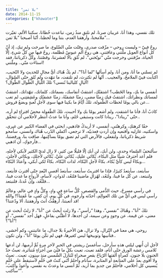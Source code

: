 ```yaml
---
title: "بلا ثمن"
date: 2014-11-15
categories: ["khawater"]
---
```


تلك نفسي، وهذا أنا، غريبان صرنا، لم نلتقِ منذُ زمن، تباعدت خُطانا، سكننا الألم، تغيّرت ملامحنا، وأرهقنا العدم، بتنا وما لَحظنا، أنّنا أصبحنا “بلا ثمن”…


روحٌ فييّ – وليست روحي – مزّقت صدري، وفتّت منّي الضّلوع، ما صرخت ولم تبكِ، إذ أنّ كل أنواع العويل ملّتني وعافتني، هي روحُ ألمٍ عبوسٌ مُظلمة، روحٌ فيها من كلِّ شيءٍ، إلّا الحياة، مزّقتني وخرجت منّي “توبّخني”، لم تلقِ بالًا لعشرتنا، وقصّتنا، وكُلِّ ذكرياتنا، فقد استاءَت منّي.. وملّتني!


لم تسلني ما أنا، ومن أنا، ولم أسألها “لما أنا؟”، لم يكُ هُناك أيُّ مجالٍ للحديثِ ولا النّحيب، اكتأبت فييّ الملامحُ، والعجيب.. أنّها لم تكترث، لم تلتفت، ما تنهّدت ولم تُلقِ حتّى السّؤال، أليالٍ كليالينا تُنسى؟ تلكَ اللّيالِ الطّوال الطّوال؟!


أنفسي ما بكِ، وما الخَطب؟ اشتقتُكِ، اشتقتُ أنفاسك، بسماتك، كلماتك، تنهّداتك، اشتقتُ لمساتك ونظراتك، اشتقتُ فيكِ زمنًا مضى، زمنًا عشقتُهُ، زمنًا عشقتُكِ وعَشِقتِني، لم تغب عن بالي يومًا لحظات الطّفولة، تلكَ أيّامٌ ما بكينا فيها سوى لأجلِ لُعبةٍ وبضعُ قروش…


كاذبٌ أنا، فأنا ما اشتقت، ولم أشعر يومًا بكِ ولا أحببت، تلكَ الطّفولة محضُ افتراءٍ لم أره، حتّى “رينادا”، رينادا كانت وستبقى حُلم، وأنا ما عدتُ أنتظر لأحلامي أن تتحقّق..


حقًا كرهتكِ، وكرهتُني، أنفسي، لا أريدكُ فاذهبي، ابحثي في الفضاء الكبير عن غيري، واسكنيه، غازليه وأقنعيه وإن أردتِ فعذبيّه، لا ترجعي، أكملي الدّرب هُناك وانسني، سأمحو شريط ذكرياتنا، ولتفعلي، فالأرض التي لم تضق يومًا بساكِنيها، ضاقت بنا، ورفضتنا، فأرجوكِ، أن اذهبي…


سألتحفُ السّماء وحدي، ولن أبكِ، لن أبكِ إلّا قليلًا من كثير، لا زال لديّ الكثير لأبكي لأجلهِ، فلم أعد أحترفُ شيئًا مثل البكاء، بُكائي عليكِ، بُكائي عليَّ، بُكائي لأجلكِ، وبكائي لأجليَ، وبكاءٌ ليس كأيِّ بُكاء، بكاءٌ لأجلِ البُكاء، لذات البُكاء، بكاءٌ لكي أبكي، وأعتادُ البُكاء…


سأبتعد، سأبتعدُ كثيرًا، فإذا ما اقتربتُ سأبتعد، سأبتعدُ أقصى البُعدِ حتّى أقتربَ فأبتعد، ولنبتعد، عن كُل ما فينا، ولنَعُد، لهُزالِ ماضينا فلنَعُد، لذواتٍ، لأسامٍ، لأرواحٍ ما غدت فينا، فلنَعُد، وإن عُدنا، فلنبتعد…


في رأسي مسرحٌ، حيث الدُّمى والقصص، كُلُّ ساعةٍ في وادٍ، وكلُّ وادٍ في عالم، وعالَمُ رأسي ليس في أيٍّ من تلك العوالِم، أحدّثه وأرجوه، في كُلِّ يومٍ، أن كفى، ما عُفتنا؟! واللهِ قد أتعبتنا، أُرهِقْتَ أنتَ وأرهقتنا، ألا ودّعتنا؟!


تلكَ “أنا”، وهُناكَ “نفسي”، وهذا “رأسي”، ولا زلت أبحثُ عن “أنا”، لا زلتُ أبحث عن معنى، عن قيمة، عن وجودٍ وعن سيمة، لن أجدها، لا أظنُّني بفاعلٍ، فهل أجد “نفسي”، أو “أنا”؟!


روحي، هي معنا في النّزال، ولا تزال، هيَ الأخيرةُ بلا جدال، ما عاتبتني، وكم أخشى، فتأنيبها وتوبيخها ليس كغيرها، فهي لم تكُن يومًا “أنا”، ولن تكون..


لأجلِ أن أُنهي ليلتي هذهِ سأرحل، سأغمسُ ريشتي في الحبرِ لآخرِ مرةٍ ثُمَّ أرميها، لن أدعها تُلامس رعشة الورق حتّى أنام، فلقد تعبت، تعبت بكلَِ ما فيّيَ من أجزاءٍ مُتناثرة، تعبتُ حدّ الجنونِ بلا جنون، كمرآةٍ ألقتها الرّياحُ بقعرِ صحراءٍ لتُنازلَ الشّمس منذ سِنون، تعبت.. تعبتُ ولا أقوى بعدُ على المتابعةِ أو المثابرة، سأنام وأحلمُ أنّني كنتُ في حُلُمٍ لأستيقظَ على حُلُمٍ يُنسيني كل أحلامي، فأحلمُ من جديدٍ بما أريد، ثُمّ أنسى ما وعدتُ به نفسي، وأعودُ وأكتبُ، “سأكتب”.